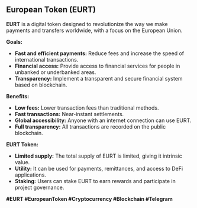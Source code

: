## European Token (EURT)

**EURT** is a digital token designed to revolutionize the way we make payments and transfers worldwide, with a focus on the European Union.

**Goals:**

* **Fast and efficient payments:** Reduce fees and increase the speed of international transactions.
* **Financial access:** Provide access to financial services for people in unbanked or underbanked areas.
* **Transparency:** Implement a transparent and secure financial system based on blockchain.

**Benefits:**

* **Low fees:** Lower transaction fees than traditional methods.
* **Fast transactions:** Near-instant settlements.
* **Global accessibility:** Anyone with an internet connection can use EURT.
* **Full transparency:** All transactions are recorded on the public blockchain.

**EURT Token:**

* **Limited supply:** The total supply of EURT is limited, giving it intrinsic value.
* **Utility:** It can be used for payments, remittances, and access to DeFi applications.
* **Staking:** Users can stake EURT to earn rewards and participate in project governance.

**#EURT #EuropeanToken #Cryptocurrency #Blockchain #Telegram**
